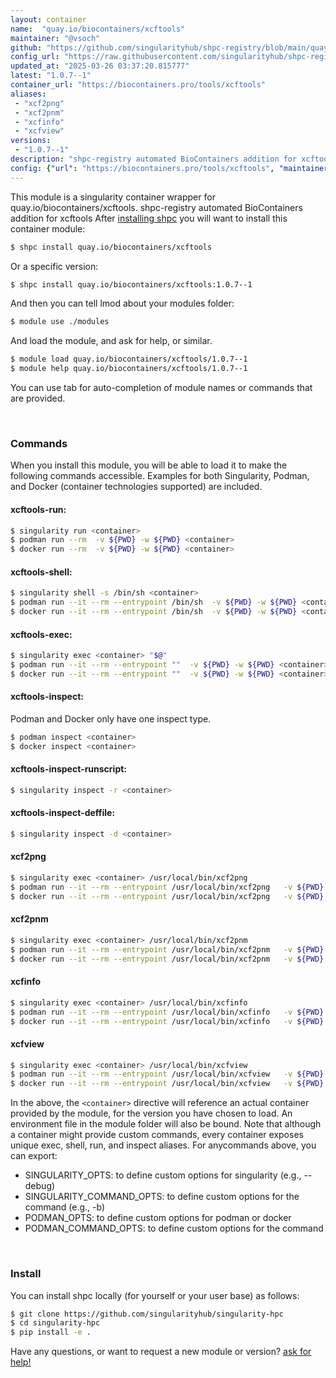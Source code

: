 ```yaml
---
layout: container
name:  "quay.io/biocontainers/xcftools"
maintainer: "@vsoch"
github: "https://github.com/singularityhub/shpc-registry/blob/main/quay.io/biocontainers/xcftools/container.yaml"
config_url: "https://raw.githubusercontent.com/singularityhub/shpc-registry/main/quay.io/biocontainers/xcftools/container.yaml"
updated_at: "2025-03-26 03:37:20.815777"
latest: "1.0.7--1"
container_url: "https://biocontainers.pro/tools/xcftools"
aliases:
 - "xcf2png"
 - "xcf2pnm"
 - "xcfinfo"
 - "xcfview"
versions:
 - "1.0.7--1"
description: "shpc-registry automated BioContainers addition for xcftools"
config: {"url": "https://biocontainers.pro/tools/xcftools", "maintainer": "@vsoch", "description": "shpc-registry automated BioContainers addition for xcftools", "latest": {"1.0.7--1": "sha256:19cc4958f00b135b777b544b33a2229a453ccedf1ae551021933db780be49ca0"}, "tags": {"1.0.7--1": "sha256:19cc4958f00b135b777b544b33a2229a453ccedf1ae551021933db780be49ca0"}, "docker": "quay.io/biocontainers/xcftools", "aliases": {"xcf2png": "/usr/local/bin/xcf2png", "xcf2pnm": "/usr/local/bin/xcf2pnm", "xcfinfo": "/usr/local/bin/xcfinfo", "xcfview": "/usr/local/bin/xcfview"}}
---
```


This module is a singularity container wrapper for quay.io/biocontainers/xcftools.
shpc-registry automated BioContainers addition for xcftools
After [installing shpc](#install) you will want to install this container module:


```bash
$ shpc install quay.io/biocontainers/xcftools
```

Or a specific version:

```bash
$ shpc install quay.io/biocontainers/xcftools:1.0.7--1
```

And then you can tell lmod about your modules folder:

```bash
$ module use ./modules
```

And load the module, and ask for help, or similar.

```bash
$ module load quay.io/biocontainers/xcftools/1.0.7--1
$ module help quay.io/biocontainers/xcftools/1.0.7--1
```

You can use tab for auto-completion of module names or commands that are provided.

<br>

### Commands

When you install this module, you will be able to load it to make the following commands accessible.
Examples for both Singularity, Podman, and Docker (container technologies supported) are included.

#### xcftools-run:

```bash
$ singularity run <container>
$ podman run --rm  -v ${PWD} -w ${PWD} <container>
$ docker run --rm  -v ${PWD} -w ${PWD} <container>
```

#### xcftools-shell:

```bash
$ singularity shell -s /bin/sh <container>
$ podman run --it --rm --entrypoint /bin/sh  -v ${PWD} -w ${PWD} <container>
$ docker run --it --rm --entrypoint /bin/sh  -v ${PWD} -w ${PWD} <container>
```

#### xcftools-exec:

```bash
$ singularity exec <container> "$@"
$ podman run --it --rm --entrypoint ""  -v ${PWD} -w ${PWD} <container> "$@"
$ docker run --it --rm --entrypoint ""  -v ${PWD} -w ${PWD} <container> "$@"
```

#### xcftools-inspect:

Podman and Docker only have one inspect type.

```bash
$ podman inspect <container>
$ docker inspect <container>
```

#### xcftools-inspect-runscript:

```bash
$ singularity inspect -r <container>
```

#### xcftools-inspect-deffile:

```bash
$ singularity inspect -d <container>
```


#### xcf2png

```bash
$ singularity exec <container> /usr/local/bin/xcf2png
$ podman run --it --rm --entrypoint /usr/local/bin/xcf2png   -v ${PWD} -w ${PWD} <container> -c " $@"
$ docker run --it --rm --entrypoint /usr/local/bin/xcf2png   -v ${PWD} -w ${PWD} <container> -c " $@"
```


#### xcf2pnm

```bash
$ singularity exec <container> /usr/local/bin/xcf2pnm
$ podman run --it --rm --entrypoint /usr/local/bin/xcf2pnm   -v ${PWD} -w ${PWD} <container> -c " $@"
$ docker run --it --rm --entrypoint /usr/local/bin/xcf2pnm   -v ${PWD} -w ${PWD} <container> -c " $@"
```


#### xcfinfo

```bash
$ singularity exec <container> /usr/local/bin/xcfinfo
$ podman run --it --rm --entrypoint /usr/local/bin/xcfinfo   -v ${PWD} -w ${PWD} <container> -c " $@"
$ docker run --it --rm --entrypoint /usr/local/bin/xcfinfo   -v ${PWD} -w ${PWD} <container> -c " $@"
```


#### xcfview

```bash
$ singularity exec <container> /usr/local/bin/xcfview
$ podman run --it --rm --entrypoint /usr/local/bin/xcfview   -v ${PWD} -w ${PWD} <container> -c " $@"
$ docker run --it --rm --entrypoint /usr/local/bin/xcfview   -v ${PWD} -w ${PWD} <container> -c " $@"
```



In the above, the `<container>` directive will reference an actual container provided
by the module, for the version you have chosen to load. An environment file in the
module folder will also be bound. Note that although a container
might provide custom commands, every container exposes unique exec, shell, run, and
inspect aliases. For anycommands above, you can export:

 - SINGULARITY_OPTS: to define custom options for singularity (e.g., --debug)
 - SINGULARITY_COMMAND_OPTS: to define custom options for the command (e.g., -b)
 - PODMAN_OPTS: to define custom options for podman or docker
 - PODMAN_COMMAND_OPTS: to define custom options for the command

<br>

### Install

You can install shpc locally (for yourself or your user base) as follows:

```bash
$ git clone https://github.com/singularityhub/singularity-hpc
$ cd singularity-hpc
$ pip install -e .
```

Have any questions, or want to request a new module or version? [ask for help!](https://github.com/singularityhub/singularity-hpc/issues)